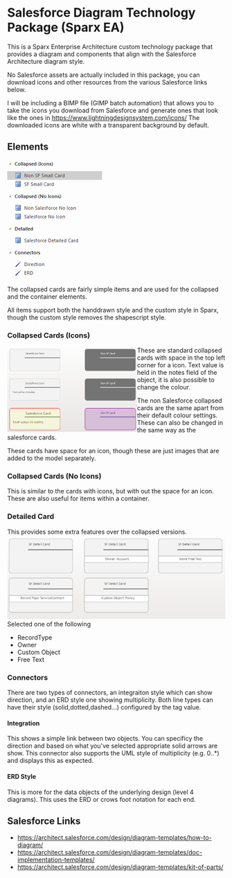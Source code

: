 # Salesforce Diagram Technology Package (Sparx EA)
This is a Sparx Enterprise Architecture custom technology package that provides a diagram and components that align with the Salesforce Architecture diagram style.

No Salesforce assets are actually included in this package, you can download icons and other resources from the various Salesforce links below.  

I will be including a BIMP file (GIMP batch automation) that allows you to take the icons you download from Salesforce and generate ones that look like the ones in https://www.lightningdesignsystem.com/icons/ The downloaded icons are white with a transparent background by default.

## Elements
 ![Toolbox Items](/md-images/toolbox.png)

The collapsed cards are fairly simple items and are used for the collapsed and the container elements.

All items support both the handdrawn style and the custom style in Sparx, though the custom style removes the shapescript style.

### Collapsed Cards (Icons)
<img src="/md-images/CollapsedCardSF.png" width="300" align="left"/>

These are standard collapsed cards with space in the top left corner for a icon.  Text value is held in the notes field of the object, it is also possible to change the colour.

The non Salesforce collapsed cards are the same apart from their default colour settings.  These can also be changed in the same way as the salesforce cards.

These cards have space for an icon, though these are just images that are added to the model separately. 
&nbsp;
&nbsp;

### Collapsed Cards (No Icons)
This is similar to the cards with icons, but with out the space for an icon.  These are also useful for items within a container.

### Detailed Card
This provides some extra features over the collapsed versions.
![Toolbox Items](/md-images/SFDetailedCard.jpg)
Selected one of the following
+ RecordType
+ Owner
+ Custom Object
+ Free Text

### Connectors
There are two types of connectors, an integraiton style which can show direction, and an ERD style one showing multiplicity. Both line types can have their style (solid,dotted,dashed...) configured by the tag value.

#### Integration
This shows a simple link between two objects.  You can specificy the direction and based on what you've selected appropriate solid arrows are show.  This connector also supports the UML style of multiplicity (e.g. 0..\*) and displays this as expected.

#### ERD Style
This is more for the data objects of the underlying design (level 4 diagrams).  This uses the ERD or crows foot notation for each end.


## Salesforce Links
* https://architect.salesforce.com/design/diagram-templates/how-to-diagram/
* https://architect.salesforce.com/design/diagram-templates/doc-implementation-templates/
* https://architect.salesforce.com/design/diagram-templates/kit-of-parts/


 
